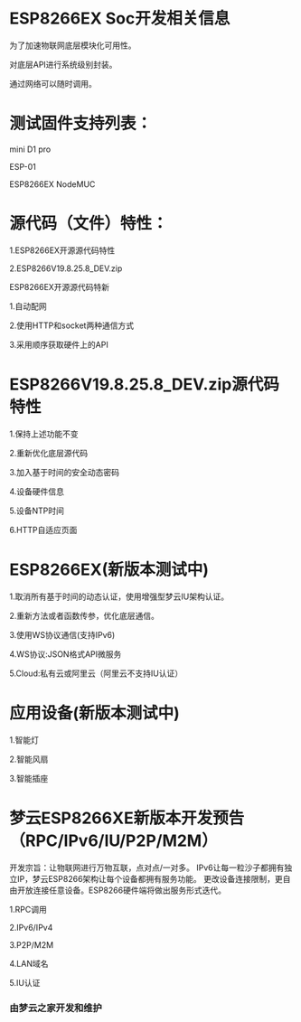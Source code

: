 # ESP8266EX Soc开发相关信息

为了加速物联网底层模块化可用性。

对底层API进行系统级别封装。

通过网络可以随时调用。


# 测试固件支持列表：

mini D1 pro

ESP-01

ESP8266EX NodeMUC


# 源代码（文件）特性：

1.ESP8266EX开源源代码特性

2.ESP8266V19.8.25.8_DEV.zip

ESP8266EX开源源代码特新

1.自动配网

2.使用HTTP和socket两种通信方式

3.采用顺序获取硬件上的API



# ESP8266V19.8.25.8_DEV.zip源代码特性

1.保持上述功能不变

2.重新优化底层源代码

3.加入基于时间的安全动态密码

4.设备硬件信息

5.设备NTP时间

6.HTTP自适应页面



# ESP8266EX(新版本测试中)

1.取消所有基于时间的动态认证，使用增强型梦云IU架构认证。

2.重新方法或者函数传参，优化底层通信。

3.使用WS协议通信(支持IPv6)

4.WS协议:JSON格式API微服务

5.Cloud:私有云或阿里云（阿里云不支持IU认证）



# 应用设备(新版本测试中)

1.智能灯

2.智能风扇

3.智能插座



# 梦云ESP8266XE新版本开发预告 （RPC/IPv6/IU/P2P/M2M）

开发宗旨：让物联网进行万物互联，点对点/一对多。
IPv6让每一粒沙子都拥有独立IP，梦云ESP8266架构让每个设备都拥有服务功能。
更改设备连接限制，更自由开放连接任意设备。ESP8266硬件端将做出服务形式迭代。

1.RPC调用

2.IPv6/IPv4

3.P2P/M2M

4.LAN域名

5.IU认证

### 由梦云之家开发和维护
